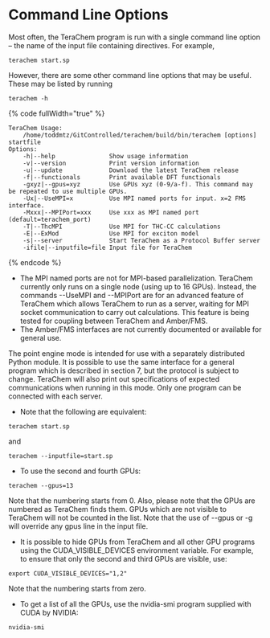 # Command Line Options

Most often, the TeraChem program is run with a single command line option – the name of the input file containing directives. For example,

```shell
terachem start.sp
```

However, there are some other command line options that may be useful. These may be listed by running

```shell
terachem -h
```

{% code fullWidth="true" %}
```
TeraChem Usage: 
    /home/toddmtz/GitControlled/terachem/build/bin/terachem [options] startfile
Options: 
    -h|--help               Show usage information 
    -v|--version            Print version information 
    -u|--update             Download the latest TeraChem release 
    -f|--functionals        Print available DFT functionals 
    -gxyz|--gpus=xyz        Use GPUs xyz (0-9/a-f). This command may be repeated to use multiple GPUs. 
    -Ux|--UseMPI=x          Use MPI named ports for input. x=2 FMS interface. 
    -Mxxx|--MPIPort=xxx     Use xxx as MPI named port (default=terachem_port) 
    -T|--ThcMPI             Use MPI for THC-CC calculations 
    -E|--ExMod              Use MPI for exciton model 
    -s|--server             Start TeraChem as a Protocol Buffer server 
    -ifile|--inputfile=file Input file for TeraChem
```
{% endcode %}



* The MPI named ports are not for MPI-based parallelization. TeraChem currently only runs on a single node (using up to 16 GPUs). Instead, the commands --UseMPI and --MPIPort are for an advanced feature of TeraChem which allows TeraChem to run as a server, waiting for MPI socket communication to carry out calculations. This feature is being tested for coupling between TeraChem and Amber/FMS.
* The Amber/FMS interfaces are not currently documented or available for general use.

The point engine mode is intended for use with a separately distributed Python module. It is possible to use the same interface for a general program which is described in section 7, but the protocol is subject to change. TeraChem will also print out specifications of expected communications when running in this mode. Only one program can be connected with each server.

* Note that the following are equivalent:

```
terachem start.sp
```

and

```
terachem --inputfile=start.sp
```

* To use the second and fourth GPUs:

```
terachem --gpus=13
```

Note that the numbering starts from 0. Also, please note that the GPUs are numbered as TeraChem finds them. GPUs which are not visible to TeraChem will not be counted in the list. Note that the use of --gpus or -g will override any gpus line in the input file.

* It is possible to hide GPUs from TeraChem and all other GPU programs using the CUDA\_VISIBLE\_DEVICES environment variable. For example, to ensure that only the second and third GPUs are visible, use:&#x20;

```
export CUDA_VISIBLE_DEVICES="1,2"
```

Note that the numbering starts from zero.

* To get a list of all the GPUs, use the nvidia-smi program supplied with CUDA by NVIDIA:

```
nvidia-smi
```

